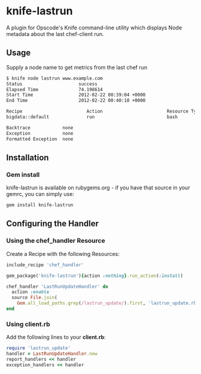 # knife-lastrun

A plugin for Opscode's Knife command-line utility which displays Node 
metadata about the last chef-client run.

## Usage 

Supply a node name to get metrics from the last chef run

```bash
$ knife node lastrun www.example.com
Status                     success
Elapsed Time               74.198614
Start Time                 2012-02-22 00:39:04 +0000
End Time                   2012-02-22 00:40:18 +0000

Recipe                        Action                        Resource Type                 Resource
bigdata::default              run                           bash                          check for bashrc

Backtrace            none
Exception            none
Formatted Exception  none
```

## Installation

### Gem install

knife-lastrun is available on rubygems.org - if you have that source in your 
gemrc, you can simply use:

```bash
gem install knife-lastrun
```

## Configuring the Handler

### Using the chef_handler Resource

Create a Recipe with the following Resources:

```ruby
include_recipe 'chef_handler'

gem_package('knife-lastrun'){action :nothing}.run_action(:install)

chef_handler 'LastRunUpdateHandler' do
  action :enable
  source File.join(
    Gem.all_load_paths.grep(/lastrun_update/).first, 'lastrun_update.rb')
end
```

### Using client.rb

Add the following lines to your **client.rb**:

```ruby
require 'lastrun_update'
handler = LastRunUpdateHandler.new
report_handlers << handler
exception_handlers << handler 
```